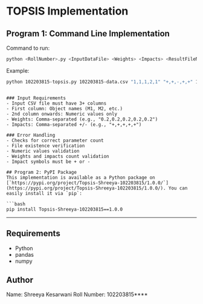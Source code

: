 # TOPSIS Implementation

## Program 1: Command Line Implementation
Command to run:
```bash
python <RollNumber>.py <InputDataFile> <Weights> <Impacts> <ResultFileName>
```

Example:
```bash
python 102203815-topsis.py 102203815-data.csv "1,1,1,2,1" "+,+,-,+,+" 102203815-result.csv
```

```

### Input Requirements
- Input CSV file must have 3+ columns
- First column: Object names (M1, M2, etc.)
- 2nd column onwards: Numeric values only
- Weights: Comma-separated (e.g., "0.2,0.2,0.2,0.2,0.2")
- Impacts: Comma-separated +/- (e.g., "+,+,+,+,+")

### Error Handling
- Checks for correct parameter count
- File existence verification
- Numeric values validation
- Weights and impacts count validation
- Impact symbols must be + or -

## Program 2: PyPI Package
This implementation is available as a Python package on [`https://pypi.org/project/Topsis-Shreeya-102203815/1.0.0/`](https://pypi.org/project/Topsis-Shreeya-102203815/1.0.0/). You can easily install it via `pip`:

```bash
pip install Topsis-Shreeya-102203815==1.0.0
```
---


## Requirements
- Python
- pandas
- numpy

## Author
Name: Shreeya Kesarwani
Roll Number: 102203815****
